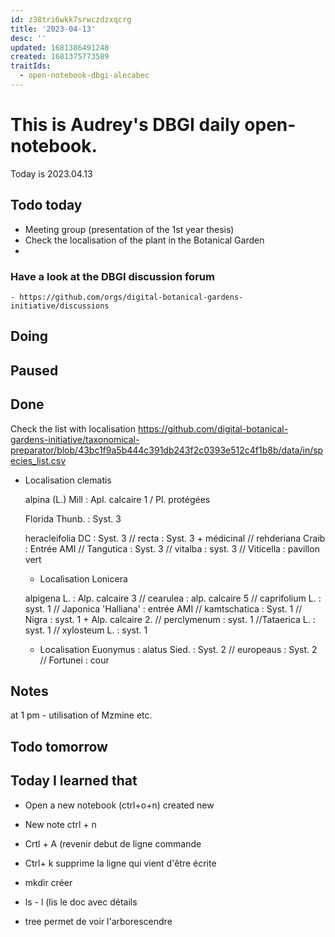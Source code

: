 ```yaml
---
id: z38tri6wkk7srwczdzxqcrg
title: '2023-04-13'
desc: ''
updated: 1681386491248
created: 1681375773589
traitIds:
  - open-notebook-dbgi-alecabec
---
```



# This is Audrey's DBGI daily open-notebook.

Today is 2023.04.13

## Todo today
* Meeting group (presentation of the 1st year thesis) 
* Check the localisation of the plant in the Botanical Garden 
*  


### Have a look at the DBGI discussion forum
    - https://github.com/orgs/digital-botanical-gardens-initiative/discussions

###
###

## Doing

## Paused

## Done
Check the list with localisation 
https://github.com/digital-botanical-gardens-initiative/taxonomical-preparator/blob/43bc1f9a5b444c391db243f2c0393e512c4f1b8b/data/in/species_list.csv

* Localisation clematis 

  alpina (L.) Mill : Apl. calcaire 1 / Pl. protégées 
  
  Florida Thunb. : Syst. 3 

  heracleifolia DC : Syst. 3  // recta : Syst. 3 +  médicinal //  rehderiana Craib : Entrée AMI //   Tangutica : Syst. 3  // vitalba : syst. 3 //  Viticella : pavillon vert 

  * Localisation Lonicera  
  
  alpigena L. : Alp. calcaire 3  // 
  cearulea : alp. calcaire 5 // 
  caprifolium L. : syst. 1 
  // Japonica 'Halliana' : entrée AMI // 
  kamtschatica : Syst. 1 
  // Nigra : syst. 1 + Alp. calcaire 2. // perclymenum : syst. 1 //Tataerica L. : syst. 1 // xylosteum L. : syst. 1 
  * Localisation Euonymus : alatus Sied. : Syst. 2 // europeaus : Syst. 2 // Fortunei : cour

## Notes
 at 1 pm - utilisation of Mzmine etc.
 

 
## Todo tomorrow

###
###
###


## Today I learned that

- Open a new notebook (ctrl+o+n) created new 
* New note ctrl + n 
* Crtl + A (revenir debut de ligne commande 
* Ctrl+ k supprime la ligne qui vient d'être écrite 
* mkdir créer  
* ls - l (lis le doc avec détails 

* tree permet de voir l'arborescendre